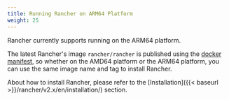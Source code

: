 ```yaml
---
title: Running Rancher on ARM64 Platform
weight: 25
---
```


Rancher currently supports running on the ARM64 platform.  

The latest Rancher's image `rancher/rancher` is published using the [docker manifest](https://docs.docker.com/engine/reference/commandline/manifest/), so whether on the AMD64 platform or the ARM64 platform, you can use the same image name and tag to install Rancher.  

About how to install Rancher, please refer to the [Installation]({{< baseurl >}}/rancher/v2.x/en/installation/) section.

